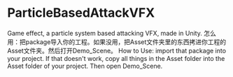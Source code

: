 # ParticleBasedAttackVFX
Game effect, a particle system based attacking VFX, made in Unity.
怎么用：把package导入你的工程。如果没用，把Asset文件夹里的东西拷进你工程的Asset文件夹。然后打开Demo_Scene。
How to Use: import that package into your project. If that doesn't work, copy all things in the Asset folder into the Asset folder of your project. Then open Demo_Scene.
